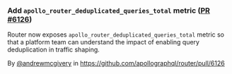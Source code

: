 ### Add `apollo_router_deduplicated_queries_total` metric ([PR #6126](https://github.com/apollographql/router/pull/6126))

Router now exposes `apollo_router_deduplicated_queries_total` metric so that a platform team can understand the impact of enabling query deduplication in traffic shaping.

By [@andrewmcgivery](https://github.com/andrewmcgivery) in https://github.com/apollographql/router/pull/6126
